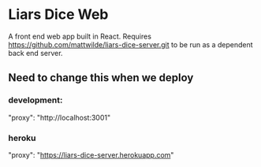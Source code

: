 # Liars Dice Web

A front end web app built in React.  Requires https://github.com/mattwilde/liars-dice-server.git to be run as a dependent back end server.

## Need to change this when we deploy
### development:
"proxy": "http://localhost:3001"
### heroku
"proxy": "https://liars-dice-server.herokuapp.com"